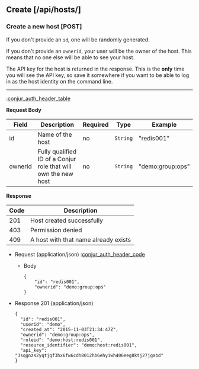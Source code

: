 ## Create [/api/hosts/]

### Create a new host [POST]

If you don't provide an `id`, one will be randomly generated.

If you don't provide an `ownerid`, your user will be the owner of the host.
This means that no one else will be able to see your host.

The API key for the host is returned in the response. This is the **only** time you
will see the API key, so save it somewhere if you want to be able to log in as the host
identity on the command line.

---

:[conjur_auth_header_table](partials/conjur_auth_header_table.md)

**Request Body**

|Field|Description|Required|Type|Example|
|-----|-----------|----|--------|-------|
|id|Name of the host|no|`String`|"redis001"|
|ownerid|Fully qualified ID of a Conjur role that will own the new host|no|`String`|"demo:group:ops"|

**Response**

|Code|Description|
|----|-----------|
|201|Host created successfully|
|403|Permission denied|
|409|A host with that name already exists|

+ Request (application/json)
    :[conjur_auth_header_code](partials/conjur_auth_header_code.md)

    + Body

        ```
        {
            "id": "redis001",
            "ownerid": "demo:group:ops"
        }
        ```

+ Response 201 (application/json)

    ```
    {
      "id": "redis001",
      "userid": "demo",
      "created_at": "2015-11-03T21:34:47Z",
      "ownerid": "demo:group:ops",
      "roleid": "demo:host:redis001",
      "resource_identifier": "demo:host:redis001",
      "api_key": "3sqgnzs2yqtjgf3hx6fw6cdh8012hb6ehy1wh406eeg8ktj27jgabd"
    }
    ```
